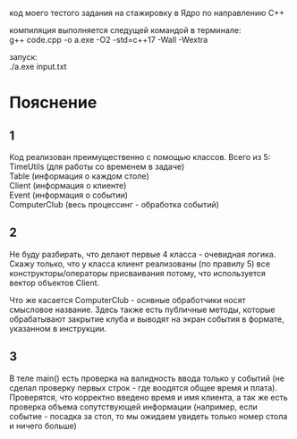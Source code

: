 код моего тестого задания на стажировку в Ядро по направлению С++

компиляция выполняется следущей командой в терминале:  
g++ code.cpp -o a.exe -O2 -std=c++17 -Wall -Wextra

запуск:  
./a.exe input.txt

# Пояснение

## 1
Код реализован преимущественно с помощью классов. Всего из 5:  
TimeUtils (для работы со временем в задаче)  
Table (информация о каждом столе)  
Client (информация о клиенте)  
Event (информация о событии)  
ComputerClub (весь процессинг - обработка событий)  

## 2
Не буду разбирать, что делают первые 4 класса - очевидная логика. Скажу только, что у класса клиент реализованы (по правилу 5) все конструкторы/операторы присваивания потому, что используется вектор объектов Client.

Что же касается ComputerClub - оснвные обработчики носят смысловое название. Здесь также есть публичные методы, которые обрабатывают закрытие клуба и выводят на экран события в формате, указанном в инструкции.

## 3 
В теле main() есть проверка на валидность ввода только у событий (не сделал проверку первых строк - где воодятся общее время и плата). Проверятся, что корректно введено время и имя клиента, а так же есть проверка объема сопутствующей информации (например, если событие - посадка за стол, то мы ожидаем увидеть только номер стола и ничего больше)